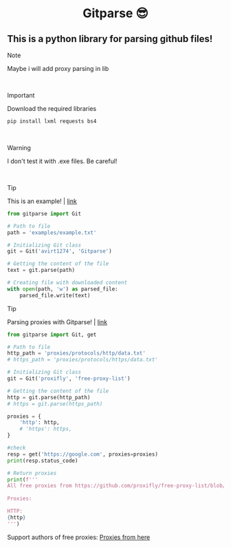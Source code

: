 <h1 align="center">Gitparse 😎</h1>
<h2 align="left"> This is a python library for parsing github files!</h2>

> [!NOTE]
> Maybe i will add proxy parsing in lib

<br>

> [!IMPORTANT]
> Download the required libraries
> ```bash
> pip install lxml requests bs4
> ```
<br>

> [!WARNING]
> I don't test it with .exe files. Be careful!
<br>

> [!TIP]
> This is an example! | [link](/example.py)
> ```python
> from gitparse import Git
> 
> # Path to file
> path = 'examples/example.txt'
>
> # Initializing Git class
> git = Git('avirt1274', 'Gitparse')
>
> # Getting the content of the file
> text = git.parse(path)
>
> # Creating file with downloaded content
> with open(path, 'w') as parsed_file:
>     parsed_file.write(text)
> ```


> [!TIP]
> Parsing proxies with Gitparse! | [link](/getProxies.py)
> ```python
> from gitparse import Git, get
> 
> # Path to file
> http_path = 'proxies/protocols/http/data.txt'
> # https_path = 'proxies/protocols/https/data.txt'
> 
> # Initializing Git class
> git = Git('proxifly', 'free-proxy-list')
> 
> # Getting the content of the file
> http = git.parse(http_path)
> # https = git.parse(https_path)
> 
> proxies = {
>     'http': http,
>     # 'https': https,
> }
> 
> #check
> resp = get('https://google.com', proxies=proxies)
> print(resp.status_code)
> 
> # Return proxies
> print(f'''
> All free proxies from https://github.com/proxifly/free-proxy-list/blob/main/proxies/protocols/https/data.txt
>       
> Proxies:
> 
> HTTP:
> {http}
> ''')
> ```
> Support authors of free proxies: [Proxies from here](https://github.com/proxifly/free-proxy-list)
